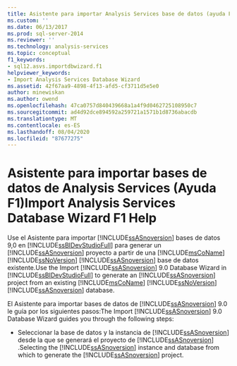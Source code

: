 ```yaml
---
title: Asistente para importar Analysis Services base de datos (ayuda F1) | Microsoft Docs
ms.custom: ''
ms.date: 06/13/2017
ms.prod: sql-server-2014
ms.reviewer: ''
ms.technology: analysis-services
ms.topic: conceptual
f1_keywords:
- sql12.asvs.importdbwizard.f1
helpviewer_keywords:
- Import Analysis Services Database Wizard
ms.assetid: 42f67aa9-4898-4f13-afd5-cf3711d5e5e0
author: minewiskan
ms.author: owend
ms.openlocfilehash: 47ca0757d840439668a1a4f9d0462725108950c7
ms.sourcegitcommit: ad4d92dce894592a259721a1571b1d8736abacdb
ms.translationtype: MT
ms.contentlocale: es-ES
ms.lasthandoff: 08/04/2020
ms.locfileid: "87677275"
---
```

# <a name="import-analysis-services-database-wizard-f1-help"></a><span data-ttu-id="96bb3-102">Asistente para importar bases de datos de Analysis Services (Ayuda F1)</span><span class="sxs-lookup"><span data-stu-id="96bb3-102">Import Analysis Services Database Wizard F1 Help</span></span>
  <span data-ttu-id="96bb3-103">Use el Asistente para importar [!INCLUDE[ssASnoversion](../includes/ssasnoversion-md.md)] bases de datos 9,0 en [!INCLUDE[ssBIDevStudioFull](../includes/ssbidevstudiofull-md.md)] para generar un [!INCLUDE[ssASnoversion](../includes/ssasnoversion-md.md)] proyecto a partir de una [!INCLUDE[msCoName](../includes/msconame-md.md)] [!INCLUDE[ssNoVersion](../includes/ssnoversion-md.md)] [!INCLUDE[ssASnoversion](../includes/ssasnoversion-md.md)] base de datos existente.</span><span class="sxs-lookup"><span data-stu-id="96bb3-103">Use the Import [!INCLUDE[ssASnoversion](../includes/ssasnoversion-md.md)] 9.0 Database Wizard in [!INCLUDE[ssBIDevStudioFull](../includes/ssbidevstudiofull-md.md)] to generate an [!INCLUDE[ssASnoversion](../includes/ssasnoversion-md.md)] project from an existing [!INCLUDE[msCoName](../includes/msconame-md.md)] [!INCLUDE[ssNoVersion](../includes/ssnoversion-md.md)] [!INCLUDE[ssASnoversion](../includes/ssasnoversion-md.md)] database.</span></span>  
  
 <span data-ttu-id="96bb3-104">El Asistente para importar bases de datos de [!INCLUDE[ssASnoversion](../includes/ssasnoversion-md.md)] 9.0 le guía por los siguientes pasos:</span><span class="sxs-lookup"><span data-stu-id="96bb3-104">The Import [!INCLUDE[ssASnoversion](../includes/ssasnoversion-md.md)] 9.0 Database Wizard guides you through the following steps:</span></span>  
  
-   <span data-ttu-id="96bb3-105">Seleccionar la base de datos y la instancia de [!INCLUDE[ssASnoversion](../includes/ssasnoversion-md.md)] desde la que se generará el proyecto de [!INCLUDE[ssASnoversion](../includes/ssasnoversion-md.md)] .</span><span class="sxs-lookup"><span data-stu-id="96bb3-105">Selecting the [!INCLUDE[ssASnoversion](../includes/ssasnoversion-md.md)] instance and database from which to generate the [!INCLUDE[ssASnoversion](../includes/ssasnoversion-md.md)] project.</span></span>  
  
  
